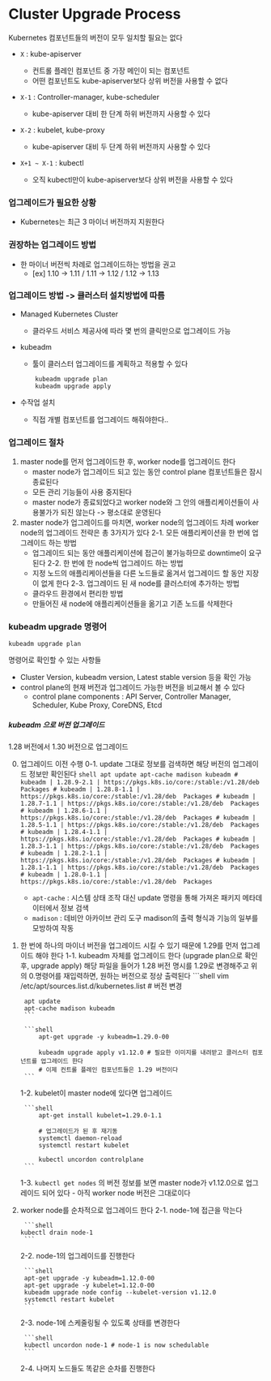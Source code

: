 # Cluster Upgrade Process


Kubernetes 컴포넌트들의 버전이 모두 일치할 필요는 없다

- `X` : kube-apiserver 
    - 컨트롤 플레인 컴포넌트 중 가장 메인이 되는 컴포넌트
    - 어떤 컴포넌트도 kube-apiserver보다 상위 버전을 사용할 수 없다

- `X-1` : Controller-manager, kube-scheduler
    - kube-apiserver 대비 한 단계 하위 버전까지 사용할 수 있다 

- `X-2` : kubelet, kube-proxy
    - kube-apiserver 대비 두 단계 하위 버전까지 사용할 수 있다

- `X+1 ~ X-1` : kubectl 
    - 오직 kubectl만이 kube-apiserver보다 상위 버전을 사용할 수 있다

### 업그레이드가 필요한 상황
- Kubernetes는 최근 3 마이너 버전까지 지원한다

### 권장하는 업그레이드 방법
- 한 마이너 버전씩 차례로 업그레이드하는 방법을 권고
    - [ex] 1.10 -> 1.11 / 1.11 -> 1.12 / 1.12 -> 1.13

### 업그레이드 방법 -> 클러스터 설치방법에 따름
- Managed Kubernetes Cluster
    - 클라우드 서비스 제공사에 따라 몇 번의 클릭만으로 업그레이드 가능
- kubeadm
    - 툴이 클러스터 업그레이드를 계획하고 적용할 수 있다
    
    ```shell
        kubeadm upgrade plan
        kubeadm upgrade apply
    ```
- 수작업 설치
    - 직접 개별 컴포넌트를 업그레이드 해줘야한다..

### 업그레이드 절차
1. master node를 먼저 업그레이드한 후, worker node를 업그레이드 한다
    - master node가 업그레이드 되고 있는 동안 control plane 컴포넌트들은 잠시 종료된다
    - 모든 관리 기능들이 사용 중지된다
    - master node가 종료되었다고 worker node와 그 안의 애플리케이션들이 사용불가가 되진 않는다 -> 평소대로 운영된다
2. master node가 업그레이드를 마치면, worker node의 업그레이드 차례
   worker node의 업그레이드 전략은 총 3가지가 있다
    2-1. 모든 애플리케이션을 한 번에 업그레이드 하는 방법
    - 업그레이드 되는 동안 애플리케이션에 접근이 불가능하므로 downtime이 요구된다
    2-2. 한 번에 한 node씩 업그레이드 하는 방법
    - 지정 노드의 애플리케이션들을 다른 노드들로 옮겨서 업그레이드 할 동안 지장이 없게 한다
    2-3. 업그레이드 된 새 node를 클러스터에 추가하는 방법
    - 클라우드 환경에서 편리한 방법
    - 만들어진 새 node에 애플리케이션들을 옮기고 기존 노드를 삭제한다
    

### kubeadm upgrade 명령어

```shell
kubeadm upgrade plan
```

명령어로 확인할 수 있는 사항들
- Cluster Version, kubeadm version, Latest stable version 등을 확인 가능
- control plane의 현재 버전과 업그레이드 가능한 버전을 비교해서 볼 수 있다
    - control plane components : API Server, Controller Manager, Scheduler, Kube Proxy, CoreDNS, Etcd

##### kubeadm 으로 버전 업그레이드
1.28 버전에서 1.30 버전으로 업그레이드

0. 업그레이드 이전 수행
    0-1. update
        그대로 정보를 검색하면 해당 버전의 업그레이드 정보만 확인된다
        ```shell
            apt update
            apt-cache madison kubeadm
            # kubeadm | 1.28.9-2.1 | https://pkgs.k8s.io/core:/stable:/v1.28/deb  Packages
            # kubeadm | 1.28.8-1.1 | https://pkgs.k8s.io/core:/stable:/v1.28/deb  Packages
            # kubeadm | 1.28.7-1.1 | https://pkgs.k8s.io/core:/stable:/v1.28/deb  Packages
            # kubeadm | 1.28.6-1.1 | https://pkgs.k8s.io/core:/stable:/v1.28/deb  Packages
            # kubeadm | 1.28.5-1.1 | https://pkgs.k8s.io/core:/stable:/v1.28/deb  Packages
            # kubeadm | 1.28.4-1.1 | https://pkgs.k8s.io/core:/stable:/v1.28/deb  Packages
            # kubeadm | 1.28.3-1.1 | https://pkgs.k8s.io/core:/stable:/v1.28/deb  Packages
            # kubeadm | 1.28.2-1.1 | https://pkgs.k8s.io/core:/stable:/v1.28/deb  Packages
            # kubeadm | 1.28.1-1.1 | https://pkgs.k8s.io/core:/stable:/v1.28/deb  Packages
            # kubeadm | 1.28.0-1.1 | https://pkgs.k8s.io/core:/stable:/v1.28/deb  Packages
        ```

    - `apt-cache` : 시스템 상태 조작 대신 update 명령을 통해 가져온 패키지 메타데이터에서 정보 검색
    - `madison` : 데비안 아카이브 관리 도구 madison의 출력 형식과 기능의 일부를 모방하여 작동


1. 한 번에 하나의 마이너 버전을 업그레이드 시킬 수 있기 때문에 1.29를 먼저 업그레이드 해야 한다
    1-1. kubeadm 자체를 업그레이드 한다 (upgrade plan으로 확인 후, upgrade apply)
        해당 파일을 들어가 1.28 버전 명시를 1.29로 변경해주고 위의 0.명령어를 재입력하면, 원하는 버전으로 정상 출력된다
        ```shell
        vim /etc/apt/sources.list.d/kubernetes.list # 버전 변경

        apt update
        apt-cache madison kubeadm
        ```
        
        ```shell
            apt-get upgrade -y kubeadm=1.29.0-00

            kubeadm upgrade apply v1.12.0 # 필요한 이미지를 내려받고 클러스터 컴포넌트를 업그레이드 한다
            # 이제 컨트롤 플레인 컴포넌트들은 1.29 버전이다
        ```

    1-2. kubelet이 master node에 있다면 업그레이드

        ```shell
            apt-get install kubelet=1.29.0-1.1

            # 업그레이드가 된 후 재기동
            systemctl daemon-reload
            systemctl restart kubelet

            kubectl uncordon controlplane
        ```

    1-3. `kubectl get nodes` 의 버전 정보를 보면 master node가 v1.12.0으로 업그레이드 되어 있다
        - 아직 worker node 버전은 그대로이다

2. worker node를 순차적으로 업그레이드 한다
    2-1. node-1에 접근을 막는다

        ```shell
       kubectl drain node-1 
        ```
    
    2-2. node-1의 업그레이드를 진행한다

        ```shell
        apt-get upgrade -y kubeadm=1.12.0-00
        apt-get upgrade -y kubelet=1.12.0-00
        kubeadm upgrade node config --kubelet-version v1.12.0
        systemctl restart kubelet
        ```
    
    2-3. node-1에 스케줄링될 수 있도록 상태를 변경한다

        ```shell
        kubectl uncordon node-1 # node-1 is now schedulable
        ```

    2-4. 나머지 노드들도 똑같은 순차를 진행한다






